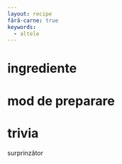 ```yaml
---
layout: recipe
fără-carne: true
keywords:
  - altele
---
```


# ingrediente

# mod de preparare

# trivia

surprinzător

